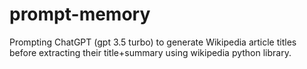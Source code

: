 # prompt-memory

Prompting ChatGPT (gpt 3.5 turbo) to generate Wikipedia article titles before extracting their title+summary using wikipedia python library.
